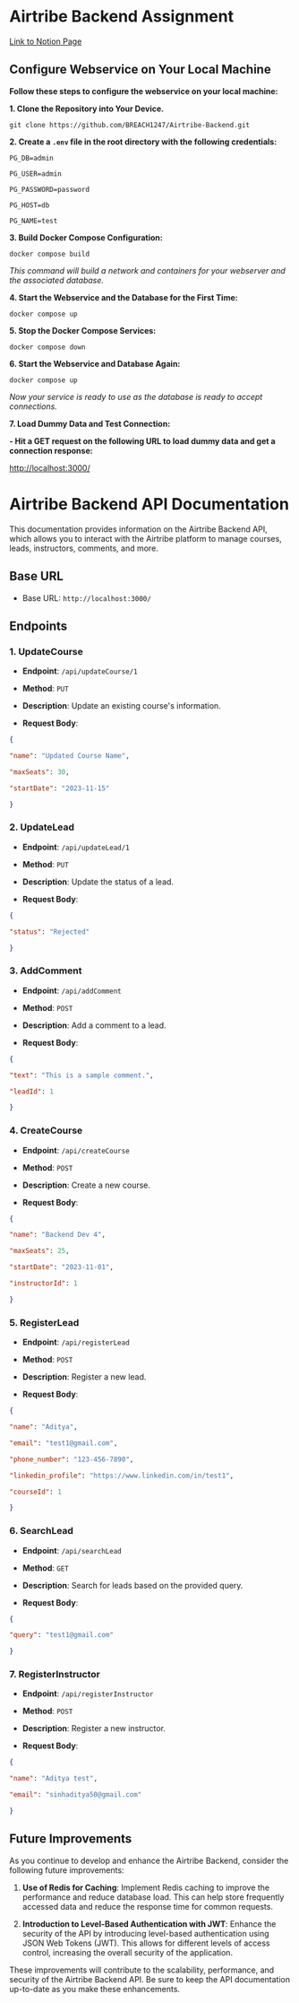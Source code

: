 # Airtribe Backend Assignment

  

[Link to Notion Page](https://airtribe.notion.site/Internship-Assignment-Backend-521e1797124c4b198cb58d724fc9ab15)

  ## Configure Webservice on Your Local Machine

  

**Follow these steps to configure the webservice on your local machine:**

  

**1. Clone the Repository into Your Device.**

```
git clone https://github.com/BREACH1247/Airtribe-Backend.git
```

**2. Create a `.env` file in the root directory with the following credentials:**

```env
PG_DB=admin

PG_USER=admin

PG_PASSWORD=password

PG_HOST=db

PG_NAME=test
```

  

**3. Build Docker Compose Configuration:**

```
docker compose build
```

*This command will build a network and containers for your webserver and the associated database.*

  

**4. Start the Webservice and the Database for the First Time:**

```
docker compose up
```

  

**5. Stop the Docker Compose Services:**

```
docker compose down
```

  

**6. Start the Webservice and Database Again:**

```
docker compose up
```

*Now your service is ready to use as the database is ready to accept connections.*

  

**7. Load Dummy Data and Test Connection:**

**- Hit a GET request on the following URL to load dummy data and get a connection response:**

[http://localhost:3000/](http://localhost:3000/)


 

# Airtribe Backend API Documentation

  

This documentation provides information on the Airtribe Backend API, which allows you to interact with the Airtribe platform to manage courses, leads, instructors, comments, and more.

  

## Base URL

  

- Base URL: `http://localhost:3000/`

  

## Endpoints

  

### 1. UpdateCourse

  

- **Endpoint**: `/api/updateCourse/1`

- **Method**: `PUT`

- **Description**: Update an existing course's information.

- **Request Body**:

  

```json
{

"name": "Updated Course Name",

"maxSeats": 30,

"startDate": "2023-11-15"

}
```

  

### 2. UpdateLead

  

-  **Endpoint**: `/api/updateLead/1`

-  **Method**: `PUT`

-  **Description**: Update the status of a lead.

-  **Request Body**:

  

```json
{

"status": "Rejected"

}
```

  

### 3. AddComment

  

-  **Endpoint**: `/api/addComment`

-  **Method**: `POST`

-  **Description**: Add a comment to a lead.

-  **Request Body**:

  

```json
{

"text": "This is a sample comment.",

"leadId": 1

}
```

  

### 4. CreateCourse

  

-  **Endpoint**: `/api/createCourse`

-  **Method**: `POST`

-  **Description**: Create a new course.

-  **Request Body**:

  

```json
{

"name": "Backend Dev 4",

"maxSeats": 25,

"startDate": "2023-11-01",

"instructorId": 1

}
```

  

### 5. RegisterLead

  

-  **Endpoint**: `/api/registerLead`

-  **Method**: `POST`

-  **Description**: Register a new lead.

-  **Request Body**:

  

```json
{

"name": "Aditya",

"email": "test1@gmail.com",

"phone_number": "123-456-7890",

"linkedin_profile": "https://www.linkedin.com/in/test1",

"courseId": 1

}
```

  



  

### 6. SearchLead

  

-  **Endpoint**: `/api/searchLead`

-  **Method**: `GET`

-  **Description**: Search for leads based on the provided query.

-  **Request Body**:

  

```json
{

"query": "test1@gmail.com"

}
```

  

### 7. RegisterInstructor

  

-  **Endpoint**: `/api/registerInstructor`

-  **Method**: `POST`

-  **Description**: Register a new instructor.

-  **Request Body**:

  

```json
{

"name": "Aditya test",

"email": "sinhaditya50@gmail.com"

}
```

## Future Improvements

As you continue to develop and enhance the Airtribe Backend, consider the following future improvements:

1.  **Use of Redis for Caching**: Implement Redis caching to improve the performance and reduce database load. This can help store frequently accessed data and reduce the response time for common requests.
    
2.  **Introduction to Level-Based Authentication with JWT**: Enhance the security of the API by introducing level-based authentication using JSON Web Tokens (JWT). This allows for different levels of access control, increasing the overall security of the application.
    

These improvements will contribute to the scalability, performance, and security of the Airtribe Backend API. Be sure to keep the API documentation up-to-date as you make these enhancements.
